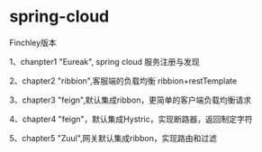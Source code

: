 # spring-cloud
Finchley版本

1、chanpter1  "Eureak", spring cloud 服务注册与发现

2、chapter2   "ribbion",客服端的负载均衡 ribbion+restTemplate

3、chapter3   "feign",默认集成ribbon，更简单的客户端负载均衡请求

4、chapter4   "feign"，默认集成Hystric，实现断路器，返回制定字符

5、chapter5   "Zuul",网关默认集成ribbon，实现路由和过滤
